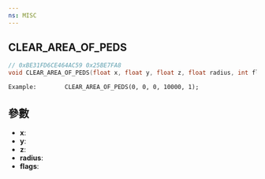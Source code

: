```yaml
---
ns: MISC
---
```

## CLEAR_AREA_OF_PEDS

```c
// 0xBE31FD6CE464AC59 0x25BE7FA8
void CLEAR_AREA_OF_PEDS(float x, float y, float z, float radius, int flags);
```

```
Example: 		CLEAR_AREA_OF_PEDS(0, 0, 0, 10000, 1);  
```

## 參數
* **x**: 
* **y**: 
* **z**: 
* **radius**: 
* **flags**: 

